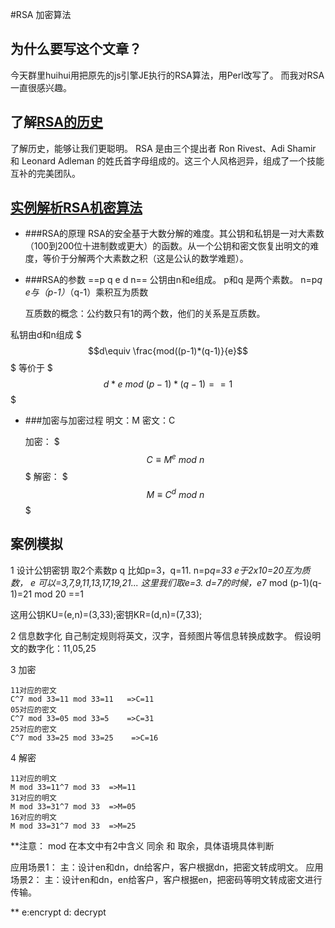 #RSA 加密算法
## 为什么要写这个文章？
今天群里huihui用把原先的js引擎JE执行的RSA算法，用Perl改写了。
而我对RSA一直很感兴趣。

## 了解[RSA的历史](http://localhost-8080.com/2013/12/history-of-rsa/)
了解历史，能够让我们更聪明。
RSA 是由三个提出者 Ron Rivest、Adi Shamir 和 Leonard Adleman 的姓氏首字母组成的。这三个人风格迥异，组成了一个技能互补的完美团队。

## [实例解析RSA机密算法](http://www.cfca.com.cn/zhishi/wz-012.htm)
* ###RSA的原理
RSA的安全基于大数分解的难度。其公钥和私钥是一对大素数（100到200位十进制数或更大）的函数。从一个公钥和密文恢复出明文的难度，等价于分解两个大素数之积（这是公认的数学难题）。

* ###RSA的参数
==p q e d n==
公钥由n和e组成。
p和q 是两个素数。
n=p*q
e与（p-1）*（q-1）乘积互为质数



	互质数的概念：公约数只有1的两个数，他们的关系是互质数。


私钥由d和n组成
$$$d\equiv \frac{mod((p-1)*(q-1)}{e}$$$
等价于
$$$ d*e\ mod\ (p-1)*(q-1) == 1 $$$

* ###加密与加密过程
明文：M
密文：C

	加密： $$$ C\equiv M^e\ mod\ n $$$
    解密： $$$ M\equiv C^d\ mod\ n $$$


## 案例模拟

1  设计公钥密钥
取2个素数p q
比如p=3，q=11.
n=p*q=33
e于2x10=20互为质数，
e 可以=3,7,9,11,13,17,19,21...
这里我们取e=3.
d=7的时候，e*7 mod (p-1)(q-1)=21 mod 20 ==1

这用公钥KU=(e,n)=(3,33);密钥KR=(d,n)=(7,33);


2  信息数字化
自己制定规则将英文，汉字，音频图片等信息转换成数字。
假设明文的数字化：11,05,25

3  加密

```
11对应的密文
C^7 mod 33=11 mod 33=11   =>C=11
05对应的密文
C^7 mod 33=05 mod 33=5    =>C=31
25对应的密文
C^7 mod 33=25 mod 33=25    =>C=16
```


4 解密
```
11对应的明文
M mod 33=11^7 mod 33  =>M=11
31对应的明文
M mod 33=31^7 mod 33  =>M=05
16对应的明文
M mod 33=31^7 mod 33  =>M=25
```

**注意： mod 在本文中有2中含义 同余 和 取余，具体语境具体判断


应用场景1：
主：设计en和dn，dn给客户，客户根据dn，把密文转成明文。
应用场景2：
主：设计en和dn，en给客户，客户根据en，把密码等明文转成密文进行传输。

** e:encrypt  d: decrypt
